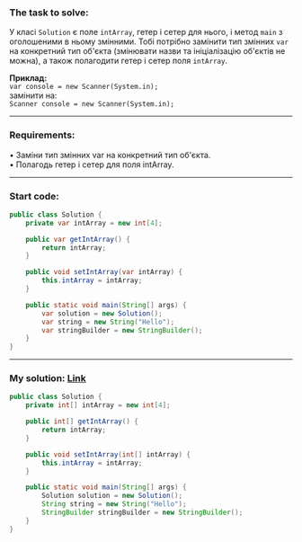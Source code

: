 ### **The task to solve:**  

У класі `Solution` є поле `intArray`, гетер і сетер для нього, і метод `main` з оголошеними в ньому змінними. Тобі потрібно замінити тип змінних `var` на конкретний тип об'єкта (змінювати назви та ініціалізацію об'єктів не можна), а також полагодити гетер і сетер поля `intArray`.

**Приклад:**  
`var console = new Scanner(System.in);`  
замінити на:  
`Scanner console = new Scanner(System.in);`

---

### **Requirements:**  

• Заміни тип змінних var на конкретний тип об'єкта.  
• Полагодь гетер і сетер для поля intArray.

---

### **Start code:**  

```java
public class Solution {
    private var intArray = new int[4];

    public var getIntArray() {
        return intArray;
    }

    public void setIntArray(var intArray) {
        this.intArray = intArray;
    }

    public static void main(String[] args) {
        var solution = new Solution();
        var string = new String("Hello");
        var stringBuilder = new StringBuilder();
    }
}
```

---

### **My solution: [Link](./src/Solution.java)**  

```java
public class Solution {
    private int[] intArray = new int[4];

    public int[] getIntArray() {
        return intArray;
    }

    public void setIntArray(int[] intArray) {
        this.intArray = intArray;
    }

    public static void main(String[] args) {
        Solution solution = new Solution();
        String string = new String("Hello");
        StringBuilder stringBuilder = new StringBuilder();
    }
}
```

